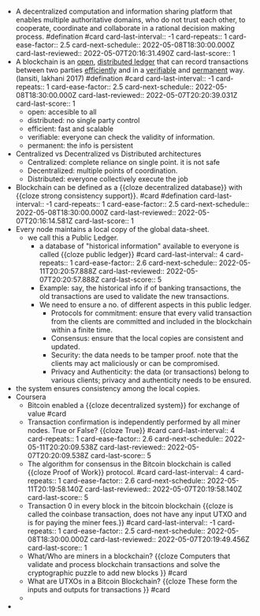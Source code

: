 - A decentralized computation and information sharing platform that enables multiple authoritative domains, who do not trust each other, to cooperate, coordinate and collaborate in a rational decision making process. #defination #card
  card-last-interval:: -1
  card-repeats:: 1
  card-ease-factor:: 2.5
  card-next-schedule:: 2022-05-08T18:30:00.000Z
  card-last-reviewed:: 2022-05-07T20:16:31.490Z
  card-last-score:: 1
- A blockchain is an <ins>open</ins>, <ins>distributed ledger</ins>  that can record transactions between two parties <ins>efficiently</ins>  and in a <ins>verifiable</ins> and <ins>permanent</ins> way. (lansiti, lakhani 2017) #defination #card
  card-last-interval:: -1
  card-repeats:: 1
  card-ease-factor:: 2.5
  card-next-schedule:: 2022-05-08T18:30:00.000Z
  card-last-reviewed:: 2022-05-07T20:20:39.031Z
  card-last-score:: 1
	- open: accesible to all
	- distributed: no single party control
	- efficient: fast and scalable
	- verifiable: everyone can check the validity of information.
	- permanent: the info is persistent
- Centralized vs Decentralized vs Distributed architectures
	- Centralized: complete reliance on single point. it is not safe
	- Decentralized: multiple points of coordination.
	- Distributed: everyone collectively execute the job
- Blockchain can be defined as a {{cloze decentralized database}}  with {{cloze strong consistency support}}. #card #defination
  card-last-interval:: -1
  card-repeats:: 1
  card-ease-factor:: 2.5
  card-next-schedule:: 2022-05-08T18:30:00.000Z
  card-last-reviewed:: 2022-05-07T20:16:14.581Z
  card-last-score:: 1
- Every node maintains a local copy of the global data-sheet.
	- we call this a Public Ledger.
		- a database of "historical information" available to everyone is called {{cloze public ledger}} #card
		  card-last-interval:: 4
		  card-repeats:: 1
		  card-ease-factor:: 2.6
		  card-next-schedule:: 2022-05-11T20:20:57.888Z
		  card-last-reviewed:: 2022-05-07T20:20:57.888Z
		  card-last-score:: 5
		- Example: say, the historical info if of banking transactions, the old transactions are used to validate the new transactions.
		- We need to ensure a no. of different aspects in this public ledger.
			- Protocols for commitment: ensure that every valid transaction from the clients are committed and included in the blockchain within a finite time.
			- Consensus: ensure that the local copies are consistent and updated.
			- Security: the data needs to be tamper proof. note that the clients may act maliciously or can be compromised.
			- Privacy and Authenticity: the data (or transactions) belong to various clients; privacy and authenticity needs to be ensured.
- the system ensures consistency among the local copies.
- Coursera
	- Bitcoin enabled a {{cloze decentralized system}} for exchange of value #card
	- Transaction confirmation is independently performed by all miner nodes. True or False? {{cloze True}} #card
	  card-last-interval:: 4
	  card-repeats:: 1
	  card-ease-factor:: 2.6
	  card-next-schedule:: 2022-05-11T20:20:09.538Z
	  card-last-reviewed:: 2022-05-07T20:20:09.538Z
	  card-last-score:: 5
	- The algorithm for consensus in the Bitcoin blockchain is called {{cloze Proof of Work}} protocol. #card
	  card-last-interval:: 4
	  card-repeats:: 1
	  card-ease-factor:: 2.6
	  card-next-schedule:: 2022-05-11T20:19:58.140Z
	  card-last-reviewed:: 2022-05-07T20:19:58.140Z
	  card-last-score:: 5
	- Transaction 0 in every block in the bitcoin blockchain {{cloze is called the coinbase transaction, does not have any input UTXO and is for paying the miner fees.}} #card
	  card-last-interval:: -1
	  card-repeats:: 1
	  card-ease-factor:: 2.5
	  card-next-schedule:: 2022-05-08T18:30:00.000Z
	  card-last-reviewed:: 2022-05-07T20:19:49.456Z
	  card-last-score:: 1
	- What/Who are miners in a blockchain? {{cloze Computers that validate and process blockchain transactions and solve the cryptographic puzzle to add new blocks }} #card
	- What are UTXOs in a Bitcoin 
	  Blockchain? {{cloze These form the inputs and outputs for transactions  }} #card
	-
-